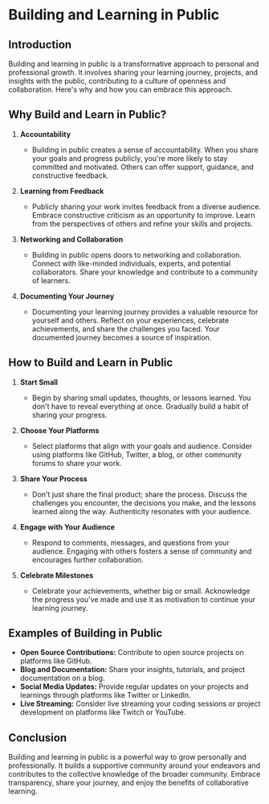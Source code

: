 # Building and Learning in Public

## Introduction

Building and learning in public is a transformative approach to personal and professional growth. It involves sharing your learning journey, projects, and insights with the public, contributing to a culture of openness and collaboration. Here's why and how you can embrace this approach.

## Why Build and Learn in Public?

1. **Accountability**
   - Building in public creates a sense of accountability. When you share your goals and progress publicly, you're more likely to stay committed and motivated. Others can offer support, guidance, and constructive feedback.

2. **Learning from Feedback**
   - Publicly sharing your work invites feedback from a diverse audience. Embrace constructive criticism as an opportunity to improve. Learn from the perspectives of others and refine your skills and projects.

3. **Networking and Collaboration**
   - Building in public opens doors to networking and collaboration. Connect with like-minded individuals, experts, and potential collaborators. Share your knowledge and contribute to a community of learners.

4. **Documenting Your Journey**
   - Documenting your learning journey provides a valuable resource for yourself and others. Reflect on your experiences, celebrate achievements, and share the challenges you faced. Your documented journey becomes a source of inspiration.

## How to Build and Learn in Public

1. **Start Small**
   - Begin by sharing small updates, thoughts, or lessons learned. You don't have to reveal everything at once. Gradually build a habit of sharing your progress.

2. **Choose Your Platforms**
   - Select platforms that align with your goals and audience. Consider using platforms like GitHub, Twitter, a blog, or other community forums to share your work.

3. **Share Your Process**
   - Don't just share the final product; share the process. Discuss the challenges you encounter, the decisions you make, and the lessons learned along the way. Authenticity resonates with your audience.

4. **Engage with Your Audience**
   - Respond to comments, messages, and questions from your audience. Engaging with others fosters a sense of community and encourages further collaboration.

5. **Celebrate Milestones**
   - Celebrate your achievements, whether big or small. Acknowledge the progress you've made and use it as motivation to continue your learning journey.

## Examples of Building in Public

- **Open Source Contributions:** Contribute to open source projects on platforms like GitHub.
- **Blog and Documentation:** Share your insights, tutorials, and project documentation on a blog.
- **Social Media Updates:** Provide regular updates on your projects and learnings through platforms like Twitter or LinkedIn.
- **Live Streaming:** Consider live streaming your coding sessions or project development on platforms like Twitch or YouTube.

## Conclusion

Building and learning in public is a powerful way to grow personally and professionally. It builds a supportive community around your endeavors and contributes to the collective knowledge of the broader community. Embrace transparency, share your journey, and enjoy the benefits of collaborative learning.
